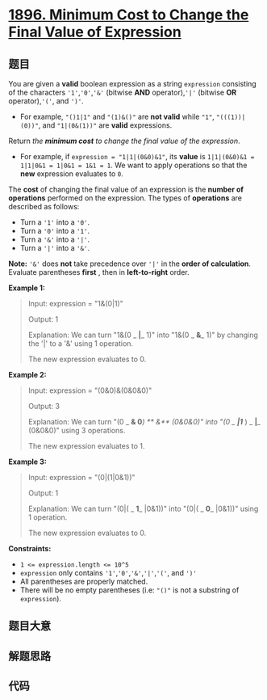 # [1896. Minimum Cost to Change the Final Value of Expression](https://leetcode.com/problems/minimum-cost-to-change-the-final-value-of-expression/)

## 题目

You are given a **valid** boolean expression as a string `expression`
consisting of the characters `'1'`,`'0'`,`'&'` (bitwise **AND**
operator),`'|'` (bitwise **OR** operator),`'('`, and `')'`.

- For example, `"()1|1"` and `"(1)&()"` are **not valid** while `"1"`, `"(((1))|(0))"`, and `"1|(0&(1))"` are **valid** expressions.

Return _the **minimum cost** to change the final value of the expression_.

- For example, if `expression = "1|1|(0&0)&1"`, its **value** is `1|1|(0&0)&1 = 1|1|0&1 = 1|0&1 = 1&1 = 1`. We want to apply operations so that the **new** expression evaluates to `0`.

The **cost** of changing the final value of an expression is the **number of
operations** performed on the expression. The types of **operations** are
described as follows:

- Turn a `'1'` into a `'0'`.
- Turn a `'0'` into a `'1'`.
- Turn a `'&'` into a `'|'`.
- Turn a `'|'` into a `'&'`.

**Note:** `'&'` does **not** take precedence over `'|'` in the **order of
calculation**. Evaluate parentheses **first** , then in **left-to-right**
order.

**Example 1:**

> Input: expression = "1&(0|1)"
>
> Output: 1
>
> Explanation: We can turn "1&(0 _ **|**_ 1)" into "1&(0 _ **&**_ 1)" by changing the '|' to a '&' using 1 operation.
>
> The new expression evaluates to 0.

**Example 2:**

> Input: expression = "(0&0)&(0&0&0)"
>
> Output: 3
>
> Explanation: We can turn "(0 _ **& 0**_) ** _&_** (0&0&0)" into "(0 _ **|1**_ ) _ **|**_ (0&0&0)" using 3 operations.
>
> The new expression evaluates to 1.

**Example 3:**

> Input: expression = "(0|(1|0&1))"
>
> Output: 1
>
> Explanation: We can turn "(0|( _ **1**_ |0&1))" into "(0|( _ **0**_ |0&1))" using 1 operation.
>
> The new expression evaluates to 0.

**Constraints:**

- `1 <= expression.length <= 10^5`
- `expression` only contains `'1'`,`'0'`,`'&'`,`'|'`,`'('`, and `')'`
- All parentheses are properly matched.
- There will be no empty parentheses (i.e: `"()"` is not a substring of `expression`).

## 题目大意

## 解题思路

## 代码

```javascript

```
